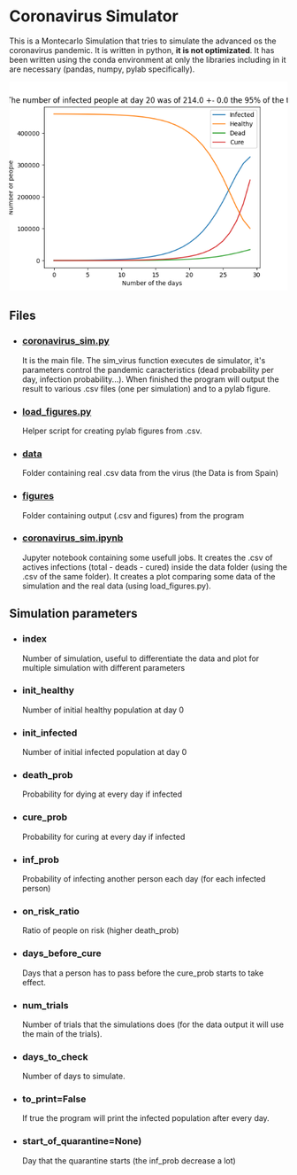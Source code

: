 # Coronavirus Simulator

This is a Montecarlo Simulation that tries to simulate the advanced os the coronavirus pandemic. It is written in python, **it is not optimizated**. It has been written using the conda environment at only the libraries including in it are necessary (pandas, numpy, pylab specifically).

![alt plot](./figures/Figure_1.png)

## Files

- ### [coronavirus_sim.py](coronavirus_sim.py)

  It is the main file. The sim_virus function executes de simulator, it's parameters control the pandemic caracteristics (dead probability per day, infection probability...). When finished the program will output the result to various .csv files (one per simulation) and to a pylab figure.

- ### [load_figures.py](./load_figures.py)

  Helper script for creating pylab figures from .csv.

- ### [data](./data/)
  Folder containing real .csv data from the virus (the Data is from Spain)
- ### [figures](./fugyues/)

  Folder containing output (.csv and figures) from the program

- ### [coronavirus_sim.ipynb](./coronavirus_sim.ipynb)
  Jupyter notebook containing some usefull jobs. It creates the .csv of actives infections (total - deads - cured) inside the data folder (using the .csv of the same folder). It creates a plot comparing some data of the simulation and the real data (using load_figures.py).

## Simulation parameters

- ### index

  Number of simulation, useful to differentiate the data and plot for multiple simulation with different parameters

- ### init_healthy

  Number of initial healthy population at day 0

- ### init_infected
  Number of initial infected population at day 0
- ### death_prob

  Probability for dying at every day if infected

- ### cure_prob

  Probability for curing at every day if infected

- ### inf_prob

  Probability of infecting another person each day (for each infected person)

- ### on_risk_ratio

  Ratio of people on risk (higher death_prob)

- ### days_before_cure

  Days that a person has to pass before the cure_prob starts to take effect.

- ### num_trials

  Number of trials that the simulations does (for the data output it will use the main of the trials).

- ### days_to_check

  Number of days to simulate.

- ### to_print=False

  If true the program will print the infected population after every day.

- ### start_of_quarantine=None)
  Day that the quarantine starts (the inf_prob decrease a lot)
